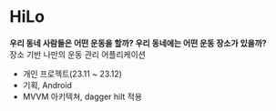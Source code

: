 # HiLo

**우리 동네 사람들은 어떤 운동을 할까? 우리 동네에는 어떤 운동 장소가 있을까?**<br>
장소 기반 나만의 운동 관리 어플리케이션<br>
- 개인 프로젝트(23.11 ~ 23.12)
- 기획, Android
- MVVM 아키텍쳐, dagger hilt 적용
